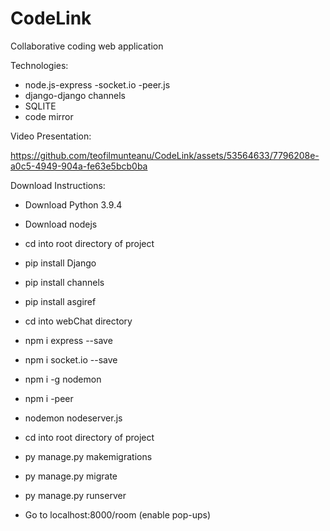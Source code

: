 # CodeLink
Collaborative coding web application

Technologies:
 - node.js-express
         -socket.io
         -peer.js
- django-django channels
- SQLITE
- code mirror
  

Video Presentation:

https://github.com/teofilmunteanu/CodeLink/assets/53564633/7796208e-a0c5-4949-904a-fe63e5bcb0ba



Download Instructions:

  - Download Python 3.9.4
  - Download nodejs

  - cd into root directory of project
  - pip install Django
  - pip install channels
  - pip install asgiref

  - cd into webChat directory
  - npm i express --save
  - npm i socket.io --save
  - npm i -g nodemon
  - npm i -peer
  - nodemon nodeserver.js

  - cd into root directory of project
  - py manage.py makemigrations
  - py manage.py migrate
  - py manage.py runserver

  - Go to localhost:8000/room (enable pop-ups) 
